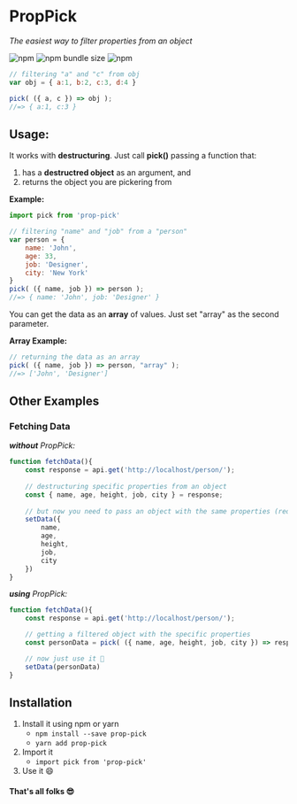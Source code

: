 # PropPick

*The easiest way to filter properties from an object*

![npm](https://img.shields.io/npm/dm/pick-prop)
![npm bundle size](https://img.shields.io/bundlephobia/min/prop-pick)
![npm](https://img.shields.io/npm/v/prop-pick)

```js
// filtering "a" and "c" from obj
var obj = { a:1, b:2, c:3, d:4 }

pick( ({ a, c }) => obj );
//=> { a:1, c:3 }
```

## Usage:
It works with **destructuring**. Just call **pick()** passing a function that:
1. has a **destructred object** as an argument, and
2. returns the object you are pickering from

**Example:**
```js
import pick from 'prop-pick'

// filtering "name" and "job" from a "person"
var person = {
    name: 'John',
    age: 33,
    job: 'Designer',
    city: 'New York'
}
pick( ({ name, job }) => person );
//=> { name: 'John', job: 'Designer' }
```

You can get the data as an **array** of values. Just set "array" as the second parameter.

**Array Example:**
```js
// returning the data as an array
pick( ({ name, job }) => person, "array" );
//=> ['John', 'Designer']
```

## Other Examples
### Fetching Data
***without** PropPick:*
```js
function fetchData(){
    const response = api.get('http://localhost/person/');
    
    // destructuring specific properties from an object
    const { name, age, height, job, city } = response;
    
    // but now you need to pass an object with the same properties (redundancy 😩)
    setData({
        name,
        age,
        height,
        job,
        city
    })
}
```

***using** PropPick:*
```js
function fetchData(){
    const response = api.get('http://localhost/person/');

    // getting a filtered object with the specific properties
    const personData = pick( ({ name, age, height, job, city }) => response )

    // now just use it 🤗
    setData(personData)
}
```

## Installation
1. Install it using npm or yarn
    - ``npm install --save prop-pick``
    - ``yarn add prop-pick``
2. Import it
    - ``import pick from 'prop-pick'``
2. Use it 😄

#### That's all folks 😎